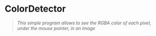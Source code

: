 # ColorDetector

> *This simple program allows to see the RGBA color of each pixel, under the
> mouse pointer, in an image*
